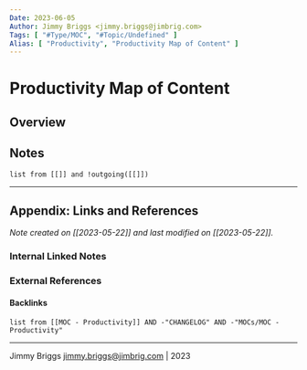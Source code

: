 ```yaml
---
Date: 2023-06-05
Author: Jimmy Briggs <jimmy.briggs@jimbrig.com>
Tags: [ "#Type/MOC", "#Topic/Undefined" ]
Alias: [ "Productivity", "Productivity Map of Content" ]
---
```


# Productivity Map of Content

## Overview


## Notes

```dataview
list from [[]] and !outgoing([[]]) 
```

***

## Appendix: Links and References

*Note created on [[2023-05-22]] and last modified on [[2023-05-22]].*

### Internal Linked Notes

### External References

#### Backlinks

```dataview
list from [[MOC - Productivity]] AND -"CHANGELOG" AND -"MOCs/MOC - Productivity"
```


***

Jimmy Briggs <jimmy.briggs@jimbrig.com> | 2023